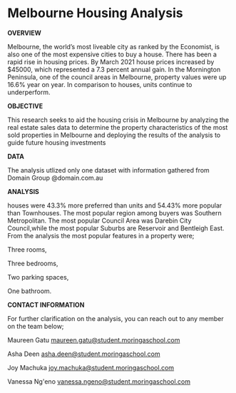 # **Melbourne Housing Analysis**

**OVERVIEW**

Melbourne, the world’s most liveable city as ranked by the Economist, is also one of the most expensive cities to buy a house. There has been a rapid rise in housing prices.  By March 2021 house prices increased by $45000, which represented a 7.3 percent annual gain. In the Mornington Peninsula, one of the council areas in Melbourne, property values were up 16.6% year on year. In comparison to houses, units continue to underperform.


**OBJECTIVE**

This research seeks to aid the housing crisis in Melbourne by analyzing the real estate sales data to determine the property characteristics of the most sold properties in Melbourne and deploying the results of the analysis to guide future housing investments


**DATA**

The analysis utlized only one dataset with information gathered from Domain Group @domain.com.au

**ANALYSIS**

houses were 43.3% more preferred than units and 54.43% more popular than Townhouses.
The most popular region among buyers was Southern Metropolitan.
The most popular Council Area was Darebin City Council,while the most popular Suburbs are Reservoir and Bentleigh East.
From the analysis the most popular features in a property were;

Three rooms,

Three bedrooms,

Two parking spaces,

One bathroom.

**CONTACT INFORMATION**

For further clarification on the analysis, you can reach out to any member on the team below;

Maureen Gatu    maureen.gatu@student.moringaschool.com

Asha Deen       asha.deen@student.moringaschool.com

Joy Machuka     joy.machuka@student.moringaschool.com

Vanessa Ng'eno  vanessa.ngeno@student.moringaschool.com
